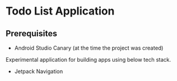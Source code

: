 # Todo List Application

## Prerequisites

- Android Studio Canary (at the time the project was created)

Experimental application for building apps using below tech stack.

- Jetpack Navigation